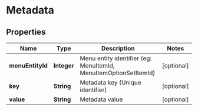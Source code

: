 
# Metadata

## Properties
Name | Type | Description | Notes
------------ | ------------- | ------------- | -------------
**menuEntityId** | **Integer** | Menu entity identifier (eg: MenuItemId, MenuItemOptionSetItemId) |  [optional]
**key** | **String** | Metadata key (Unique identifier) |  [optional]
**value** | **String** | Metadata value |  [optional]



